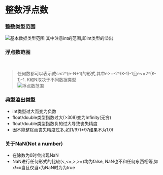 整数浮点数
=========

### 整数类型范围
![基本数据类型范围](https://github.com/jyh111/Study-materials-of-Software-Engineering-and-Calculation-I/blob/master/%E8%BD%AF%E5%B7%A5I%E6%9C%9F%E6%9C%AB/img/%E6%95%B0%E6%8D%AE%E8%8C%83%E5%9B%B4.png)
其中注意int的范围,即int类型的溢出

### 浮点数范围

<br>

> 任何数都可以表示成s*m*2^(e-N+1)的形式,其中e>=-2^(K-1)-1且e<=2^(K-1)-1. K和N取决于不同数据类型<br>
![浮点数范围](https://github.com/jyh111/Study-materials-of-Software-Engineering-and-Calculation-I/blob/master/%E8%BD%AF%E5%B7%A5I%E6%9C%9F%E6%9C%AB/img/%E6%B5%AE%E7%82%B9%E6%95%B0%E8%8C%83%E5%9B%B4.png)

### 典型溢出类型
* int类型过大而变为负数
* float/double类型指数过大(>308)变为Infinity(无穷)
* float/double类型指数负的过大导致丧失精度
* 因不能整除而丧失精度过多,如(1/97)*97结果不为1.0f

### 关于NaN(Not a number)
* 在除数为0时会出现NaN
* NaN进行任何形式的比较(<,<=,>,>=)均为false, NaN也不和任何东西相等,如x!=x当且仅当x为NaN时为为true
